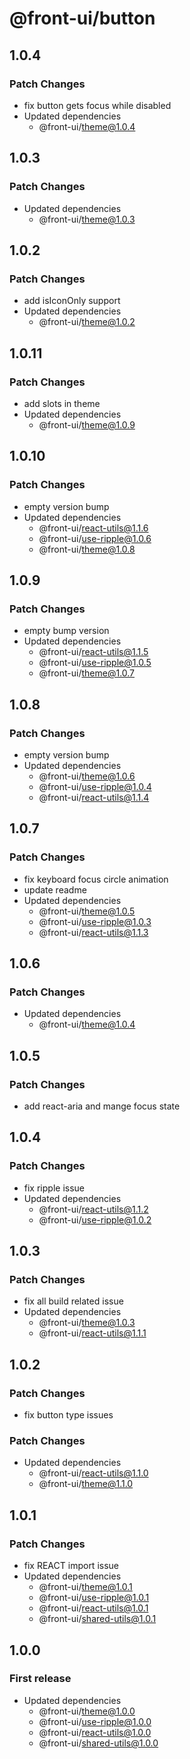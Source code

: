 # @front-ui/button

## 1.0.4

### Patch Changes

- fix button gets focus while disabled
- Updated dependencies
  - @front-ui/theme@1.0.4

## 1.0.3

### Patch Changes

- Updated dependencies
  - @front-ui/theme@1.0.3

## 1.0.2

### Patch Changes

- add isIconOnly support
- Updated dependencies
  - @front-ui/theme@1.0.2

## 1.0.11

### Patch Changes

- add slots in theme
- Updated dependencies
  - @front-ui/theme@1.0.9

## 1.0.10

### Patch Changes

- empty version bump
- Updated dependencies
  - @front-ui/react-utils@1.1.6
  - @front-ui/use-ripple@1.0.6
  - @front-ui/theme@1.0.8

## 1.0.9

### Patch Changes

- empty bump version
- Updated dependencies
  - @front-ui/react-utils@1.1.5
  - @front-ui/use-ripple@1.0.5
  - @front-ui/theme@1.0.7

## 1.0.8

### Patch Changes

- empty version bump
- Updated dependencies
  - @front-ui/theme@1.0.6
  - @front-ui/use-ripple@1.0.4
  - @front-ui/react-utils@1.1.4

## 1.0.7

### Patch Changes

- fix keyboard focus circle animation
- update readme
- Updated dependencies
  - @front-ui/theme@1.0.5
  - @front-ui/use-ripple@1.0.3
  - @front-ui/react-utils@1.1.3

## 1.0.6

### Patch Changes

- Updated dependencies
  - @front-ui/theme@1.0.4

## 1.0.5

### Patch Changes

- add react-aria and mange focus state

## 1.0.4

### Patch Changes

- fix ripple issue
- Updated dependencies
  - @front-ui/react-utils@1.1.2
  - @front-ui/use-ripple@1.0.2

## 1.0.3

### Patch Changes

- fix all build related issue
- Updated dependencies
  - @front-ui/theme@1.0.3
  - @front-ui/react-utils@1.1.1

## 1.0.2

### Patch Changes

- fix button type issues

### Patch Changes

- Updated dependencies
  - @front-ui/react-utils@1.1.0
  - @front-ui/theme@1.1.0

## 1.0.1

### Patch Changes

- fix REACT import issue
- Updated dependencies
  - @front-ui/theme@1.0.1
  - @front-ui/use-ripple@1.0.1
  - @front-ui/react-utils@1.0.1
  - @front-ui/shared-utils@1.0.1

## 1.0.0

### First release

- Updated dependencies
  - @front-ui/theme@1.0.0
  - @front-ui/use-ripple@1.0.0
  - @front-ui/react-utils@1.0.0
  - @front-ui/shared-utils@1.0.0
